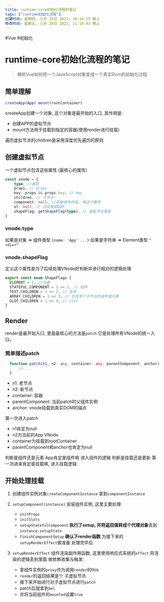 ```yaml
---
title: runtime-core初始化流程的笔记
tags: ["runtime初始化流程"]
创建时间: 星期四, 八月 25日 2022, 10:34:15 晚上
修改时间: 星期五, 八月 26日 2022, 11:18:43 晚上
---
```

#Vue #初始化

# runtime-core初始化流程的笔记

> 解析Vue如何把一个JavaScript对象变成一个真实Dom的初始化过程

## 简单理解

```js
createApp(App).mount(rootContainer)
```

createApp创建一个对象, 这个对象是最开始的入口, 其作用是:

- 创建APP的虚拟节点
- mount方法用于挂载到指定的容器(使用render进行挂载)

遍历虚拟节点的children是采用深度优先遍历的原则

## 创建虚拟节点

一个虚拟节点包含这些属性 (最核心的属性)
```ts
const vnode = {
    type, //类型
    props, // props
    key: props && props.key, // key
    children, // 子节点
    component: null, //若是组件的话, 有这个属性
    el: null, // 对应真实DOM
    shapeFlag: getShapeFlag(type), // 虚拟节点类型
}
```

### vnode.type
如果是对象 => 组件类型 `{name: 'App' ...}`
如果是字符串 => Element类型 `"<div>"`

### vnode.shapeFlag
定义这个属性是为了后续处理VNode好判断并进行相对的逻辑处理
```ts
export const enum ShapeFlags {
  ELEMENT = 1, //元素
  STATEFUL_COMPONENT = 1 << 1, // 组件
  TEXT_CHILDREN = 1 << 2, // 文本
  ARRAY_CHILDREN = 1 << 3, // 包含多个子节点的组件或元素
  SLOT_CHILDREN = 1 << 4, // slot
}
```

## Render

render是最开始入口, 里面最核心的方法是`patch` 它是处理所有VNode的统一入口。

### 简单描述patch
```ts
  function patch(n1, n2: any, container: any, parentComponent, anchor) {
	  //...
  }
```

- n1: 老节点
- n2: 新节点
- container: 容器
- parentComponent: 当前patch时父组件实例
- anchor: vnode挂载到真实DOM的锚点


第一次进入patch
- n1肯定为null
- n2为当前的App VNode
- container为挂载到rootContainer
- parentComponent和anchor也肯定为null


判断是组件还是元素
App肯定是组件嘛
进入组件的逻辑
判断是挂载还是更新
第一次进来肯定是挂载嘛, 进入挂载逻辑

## 开始处理挂载

1. 创建组件实例对象`createComponentInstance` 拿到`componentInstance`
2. `setupComponent(instance)` 安装组件实例, 这里主要处理:

	- `initProps`
	- `initSlots`
	- `setupStatefulComponent` **执行了setup, 并将返回值转成个代理对象**丢到`instance.setupState`
	- `finishComponentSetup` **确认下render函数** 为接下来的`setupRenderEffect`做准备
	处理完毕后

3. `setupRenderEffect` 组件渲染副作用函数, 这里使用响应式系统的`effect` 将渲染的逻辑丢到里面 做依赖收集与触发:


	- 拿组件实例的`proxy`作为调用`render`的this
	- `render`的返回结果是个 子虚拟节点
	- 接下来开始进行对子虚拟节点进行`patch`
	- patch后就拿到`$el`
	- 并将当前组件的`mounted`设置`true`